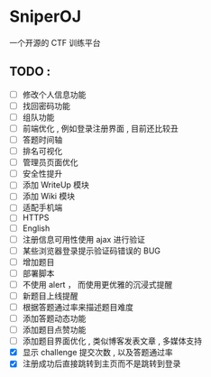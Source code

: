 # SniperOJ
一个开源的 CTF 训练平台

TODO : 
---

- [ ] 修改个人信息功能  
- [ ] 找回密码功能  
- [ ] 组队功能  
- [ ] 前端优化 , 例如登录注册界面 , 目前还比较丑  
- [ ] 答题时间轴  
- [ ] 排名可视化  
- [ ] 管理员页面优化  
- [ ] 安全性提升  
- [ ] 添加 WriteUp 模块  
- [ ] 添加 Wiki 模块  
- [ ] 适配手机端  
- [ ] HTTPS  
- [ ] English
- [ ] 注册信息可用性使用 ajax 进行验证
- [ ] 某些浏览器登录提示验证码错误的 BUG
- [ ] 增加题目
- [ ] 部署脚本
- [ ] 不使用 alert ， 而使用更优雅的沉浸式提醒
- [ ] 新题目上线提醒
- [ ] 根据答题通过率来描述题目难度
- [ ] 添加答题动态功能
- [ ] 添加题目点赞功能
- [ ] 添加题目界面优化 , 类似博客发表文章 , 多媒体支持
- [x] 显示 challenge 提交次数 , 以及答题通过率
- [x] 注册成功后直接跳转到主页而不是跳转到登录
